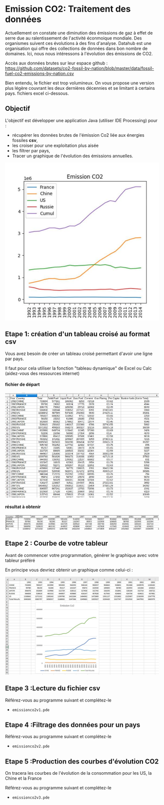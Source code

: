 # Emission CO2: Traitement des données

Actuellement on constate une diminution des émissions de gaz à effet de serre due au ralentissement
de l'activité éconmoique mondiale. Des organismes suivent ces évolutions à des fins d'analyse.
Datahub est une organisation qui offre des collections de données dans bon nombre de domaines.
Ici, nous nous intéressons à l'évolution des émissions de CO2.

Accès aux données brutes sur leur espace github : 
https://github.com/datasets/co2-fossil-by-nation/blob/master/data/fossil-fuel-co2-emissions-by-nation.csv

Bien entendu, le fichier est trop volumineux. On vous propose une version plus légère couvrant les deux dernières décennies et se limitant à certains pays. fichiers excel ci-dessous.

## Objectif

L'objectif est développer une application Java (utiliser IDE Processing) pour :

* récupérer les données brutes de l'émission Co2 liée aux énergies fossiles **csv**,
* les croiser pour une exploitation plus aisée
* les filtrer par pays,
* Tracer un graphique de l'évolution des émissions annuelles.

![résultat attendu](courbe_cumul.jpg)

## Etape 1: création d'un tableau croisé au format csv

Vous avez besoin de créer un tableau croisé permettant d'avoir une ligne par pays.

Il faut pour cela utiliser la fonction "tableau dynamique" de Excel ou Calc (aidez-vous des ressources internet)

#### fichier de départ
![Format du site](donnees1.jpg)

#### résultat à obtenir
![Format à obtenir](donnees_croisess.jpg)

## Etape 2 : Courbe de votre tableur 
Avant de commencer votre programmation, générer le graphique avec votre tableur préféré 

En principe vous devriez obtenir un graphique comme celui-ci :

![graphique tableur](courbe_tableur.jpg)

##  Etape 3 :Lecture du fichier csv
Référez-vous au programme suivant et complétez-le 
* `emissionco2v1.pde`

##  Etape 4 :Filtrage des données pour un pays
Référez-vous au programme suivant et complétez-le 
* `emissionco2v2.pde`

##  Etape 5 :Production des courbes d'évolution CO2
On tracera les courbes de l'évolution de la consommation pour les US, la Chine et la France

Référez-vous au programme suivant et complétez-le 
* `emissionco2v3.pde`



